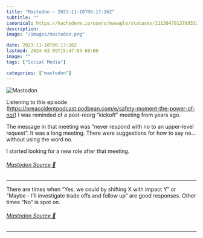 ```yaml
---
title: "Mastodon - 2023-11-10T06:17:16Z"
subtitle: ""
canonical: https://hachyderm.io/users/mweagle/statuses/111384791378933252
description:
image: "/images/mastodon.png"

date: 2023-11-10T06:17:16Z
lastmod: 2024-03-09T15:47:03-08:00
image: ""
tags: ["Social Media"]

categories: ["mastodon"]
---
```

![Mastodon](/images/mastodon.png)

<p>Listening to this episode (<a href="https://preaccidentpodcast.podbean.com/e/safety-moment-the-power-of-no/" target="_blank" rel="nofollow noopener noreferrer" translate="no"><span class="invisible">https://</span><span class="ellipsis">preaccidentpodcast.podbean.com</span><span class="invisible">/e/safety-moment-the-power-of-no/</span></a>) I was reminded of a post-reorg “kickoff” meeting from years ago. </p><p>The message in that meeting was “never respond with no to an upper-level request”. It was a long meeting. There were suggestions for how to say no…without using the word no.</p><p>I started looking for a new role after that meeting.</p>


###### [Mastodon Source 🐘](https://hachyderm.io/@mweagle/111384791378933252)

___

<p>There are times when “Yes, we could by shifting X with impact Y” or “Maybe - I’ll investigate trade offs and follow up” are good responses. Other times “No” is spot on.</p>


###### [Mastodon Source 🐘](https://hachyderm.io/@mweagle/111384899470925219)

___
